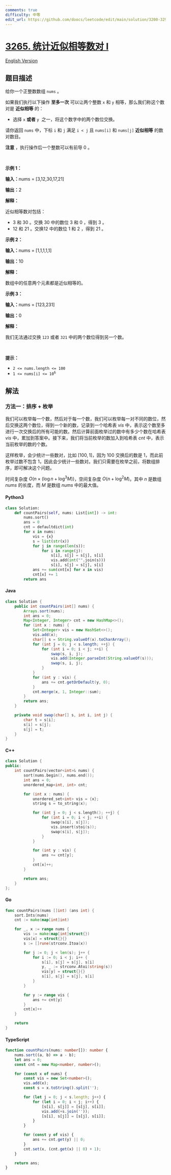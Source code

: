 ```yaml
---
comments: true
difficulty: 中等
edit_url: https://github.com/doocs/leetcode/edit/main/solution/3200-3299/3265.Count%20Almost%20Equal%20Pairs%20I/README.md
---
```


<!-- problem:start -->

# [3265. 统计近似相等数对 I](https://leetcode.cn/problems/count-almost-equal-pairs-i)

[English Version](/solution/3200-3299/3265.Count%20Almost%20Equal%20Pairs%20I/README_EN.md)

## 题目描述

<!-- description:start -->

<p>给你一个正整数数组&nbsp;<code>nums</code>&nbsp;。</p>

<p>如果我们执行以下操作 <strong>至多一次</strong>&nbsp;可以让两个整数&nbsp;<code>x</code> 和&nbsp;<code>y</code>&nbsp;相等，那么我们称这个数对是 <strong>近似相等</strong>&nbsp;的：</p>

<ul>
	<li>选择&nbsp;<code>x</code> <strong>或者</strong>&nbsp;<code>y</code> &nbsp;之一，将这个数字中的两个数位交换。</li>
</ul>

<p>请你返回 <code>nums</code>&nbsp;中，下标 <code>i</code>&nbsp;和 <code>j</code>&nbsp;满足&nbsp;<code>i &lt; j</code>&nbsp;且&nbsp;<code>nums[i]</code> 和&nbsp;<code>nums[j]</code> <strong>近似相等</strong>&nbsp;的数对数目。</p>

<p><b>注意</b>&nbsp;，执行操作后一个整数可以有前导 0 。</p>

<p>&nbsp;</p>

<p><strong class="example">示例 1：</strong></p>

<div class="example-block">
<p><span class="example-io"><b>输入：</b>nums = [3,12,30,17,21]</span></p>

<p><span class="example-io"><b>输出：</b>2</span></p>

<p><strong>解释：</strong></p>

<p>近似相等数对包括：</p>

<ul>
	<li>3 和 30 。交换 30 中的数位 3 和 0 ，得到 3 。</li>
	<li>12 和 21 。交换12 中的数位 1 和 2 ，得到 21 。</li>
</ul>
</div>

<p><strong class="example">示例 2：</strong></p>

<div class="example-block">
<p><span class="example-io"><b>输入：</b>nums = [1,1,1,1,1]</span></p>

<p><span class="example-io"><b>输出：</b>10</span></p>

<p><strong>解释：</strong></p>

<p>数组中的任意两个元素都是近似相等的。</p>
</div>

<p><strong class="example">示例 3：</strong></p>

<div class="example-block">
<p><span class="example-io"><b>输入：</b>nums = [123,231]</span></p>

<p><span class="example-io"><b>输出：</b>0</span></p>

<p><strong>解释：</strong></p>

<p>我们无法通过交换 <code>123</code>&nbsp;或者 <code>321</code>&nbsp;中的两个数位得到另一个数。</p>
</div>

<p>&nbsp;</p>

<p><strong>提示：</strong></p>

<ul>
	<li><code>2 &lt;= nums.length &lt;= 100</code></li>
	<li><code>1 &lt;= nums[i] &lt;= 10<sup>6</sup></code></li>
</ul>

<!-- description:end -->

## 解法

<!-- solution:start -->

### 方法一：排序 + 枚举

我们可以枚举每一个数，然后对于每一个数，我们可以枚举每一对不同的数位，然后交换这两个数位，得到一个新的数，记录到一个哈希表 $\textit{vis}$ 中，表示这个数至多进行一次交换后的所有可能的数。然后计算前面枚举过的数中有多少个数在哈希表 $\textit{vis}$ 中，累加到答案中。接下来，我们将当前枚举的数加入到哈希表 $\textit{cnt}$ 中，表示当前枚举的数的个数。

这样枚举，会少统计一些数对，比如 $[100, 1]$，因为 $100$ 交换后的数是 $1$，而此前枚举过数不包含 $1$，因此会少统计一些数对。我们只需要在枚举之前，将数组排序，即可解决这个问题。

时间复杂度 $O(n \times (\log n + \log^3 M))$，空间复杂度 $O(n + \log^2 M)$。其中 $n$ 是数组 $\textit{nums}$ 的长度，而 $M$ 是数组 $\textit{nums}$ 中的最大值。

<!-- tabs:start -->

#### Python3

```python
class Solution:
    def countPairs(self, nums: List[int]) -> int:
        nums.sort()
        ans = 0
        cnt = defaultdict(int)
        for x in nums:
            vis = {x}
            s = list(str(x))
            for j in range(len(s)):
                for i in range(j):
                    s[i], s[j] = s[j], s[i]
                    vis.add(int("".join(s)))
                    s[i], s[j] = s[j], s[i]
            ans += sum(cnt[x] for x in vis)
            cnt[x] += 1
        return ans
```

#### Java

```java
class Solution {
    public int countPairs(int[] nums) {
        Arrays.sort(nums);
        int ans = 0;
        Map<Integer, Integer> cnt = new HashMap<>();
        for (int x : nums) {
            Set<Integer> vis = new HashSet<>();
            vis.add(x);
            char[] s = String.valueOf(x).toCharArray();
            for (int j = 0; j < s.length; ++j) {
                for (int i = 0; i < j; ++i) {
                    swap(s, i, j);
                    vis.add(Integer.parseInt(String.valueOf(s)));
                    swap(s, i, j);
                }
            }
            for (int y : vis) {
                ans += cnt.getOrDefault(y, 0);
            }
            cnt.merge(x, 1, Integer::sum);
        }
        return ans;
    }

    private void swap(char[] s, int i, int j) {
        char t = s[i];
        s[i] = s[j];
        s[j] = t;
    }
}
```

#### C++

```cpp
class Solution {
public:
    int countPairs(vector<int>& nums) {
        sort(nums.begin(), nums.end());
        int ans = 0;
        unordered_map<int, int> cnt;

        for (int x : nums) {
            unordered_set<int> vis = {x};
            string s = to_string(x);

            for (int j = 0; j < s.length(); ++j) {
                for (int i = 0; i < j; ++i) {
                    swap(s[i], s[j]);
                    vis.insert(stoi(s));
                    swap(s[i], s[j]);
                }
            }

            for (int y : vis) {
                ans += cnt[y];
            }
            cnt[x]++;
        }

        return ans;
    }
};
```

#### Go

```go
func countPairs(nums []int) (ans int) {
	sort.Ints(nums)
	cnt := make(map[int]int)

	for _, x := range nums {
		vis := make(map[int]struct{})
		vis[x] = struct{}{}
		s := []rune(strconv.Itoa(x))

		for j := 0; j < len(s); j++ {
			for i := 0; i < j; i++ {
				s[i], s[j] = s[j], s[i]
				y, _ := strconv.Atoi(string(s))
				vis[y] = struct{}{}
				s[i], s[j] = s[j], s[i]
			}
		}

		for y := range vis {
			ans += cnt[y]
		}
		cnt[x]++
	}

	return
}
```

#### TypeScript

```ts
function countPairs(nums: number[]): number {
    nums.sort((a, b) => a - b);
    let ans = 0;
    const cnt = new Map<number, number>();

    for (const x of nums) {
        const vis = new Set<number>();
        vis.add(x);
        const s = x.toString().split('');

        for (let j = 0; j < s.length; j++) {
            for (let i = 0; i < j; i++) {
                [s[i], s[j]] = [s[j], s[i]];
                vis.add(+s.join(''));
                [s[i], s[j]] = [s[j], s[i]];
            }
        }

        for (const y of vis) {
            ans += cnt.get(y) || 0;
        }
        cnt.set(x, (cnt.get(x) || 0) + 1);
    }

    return ans;
}
```

<!-- tabs:end -->

<!-- solution:end -->

<!-- problem:end -->
